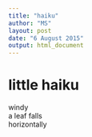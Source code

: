 ```yaml
---
title: "haiku"
author: "MS"
layout: post
date: "6 August 2015"
output: html_document
---
```


# little haiku

windy  
a leaf falls   
horizontally  
